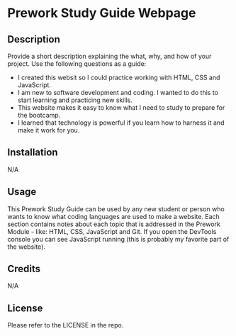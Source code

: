 # Prework Study Guide Webpage

## Description

Provide a short description explaining the what, why, and how of your project. Use the following questions as a guide:

- I created this websit so I could practice working with HTML, CSS and JavaScript.
- I am new to software development and coding. I wanted to do this to start learning and practicing new skills. 
- This website makes it easy to know what I need to study to prepare for the bootcamp.
- I learned that technology is powerful if you learn how to harness it and make it work for you. 

## Installation

N/A

## Usage

This Prework Study Guide can be used by any new student or person who wants to know what coding languages are used to make a website. Each section contains notes about each topic that is addressed in the Prework Module - like: HTML, CSS, JavaScript and Git. If you open the DevTools console you can see JavaScript running (this is probably my favorite part of the website). 

## Credits

N/A

## License

Please refer to the LICENSE in the repo. 